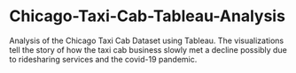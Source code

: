 # Chicago-Taxi-Cab-Tableau-Analysis
Analysis of the Chicago Taxi Cab Dataset using Tableau. The visualizations tell the story of how the taxi cab business slowly met a decline possibly due to ridesharing services and the covid-19 pandemic. 
